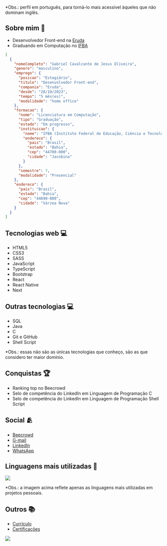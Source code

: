 <p>*Obs.: perfil em português, para torná-lo mais acessível àqueles que não dominam inglês.</p>

<div>
  <h2>Sobre mim &#x1f466;</h2>
  <ul>
    <li>Desenvolvedor Front-end na <a href="https://www.eruda.com.br">Eruda</a></li>
    <li>Graduando em Computação no <a href="https://portal.ifba.edu.br/jacobina">IFBA</a></li>
  </ul>

  ```json
  [
    {
      "nomeCompleto": "Gabriel Cavalcante de Jesus Oliveira",
      "genero": "masculino",
      "emprego": {
        "posicao": "Estagiário",
        "titulo": "Desenvolvedor Front-end",
        "compania": "Eruda",
        "desde": "28/10/2023",
        "tempo": "5 mês(es)",
        "modalidade": "home office"
      },
      "formacao": {
        "nome": "Licenciatura em Computação",
        "tipo": "Graduação",
        "estado": "Em progresso",
        "instituicao": {
          "nome": "IFBA (Instituto Federal de Educação, Ciência e Tecnologia da Bahia)",
          "endereco": {
            "pais": "Brasil",
            "estado": "Bahia",
            "cep": "44700-000",
            "cidade": "Jacobina"
          }
        },
        "semestre": 7,
        "modalidade": "Presencial"
      },
      "endereco": {
        "pais": "Brasil",
        "estado": "Bahia",
        "cep": "44690-000",
        "cidade": "Várzea Nova"
      }
    }
  ]
  ```

 <div>
  <h2>Tecnologias web &#x1f4bb;</h2>
  <ul>
    <li>HTML5</li>
    <li>CSS3</li>
    <li>SASS</li>
    <li>JavaScript</li>
    <li>TypeScript</li>
    <li>Bootstrap</li>
    <li>React</li>
    <li>React Native</li>
    <li>Next</li>
  </ul>
  
  <h2>Outras tecnologias &#x1f4bb;</h2>
  <ul>
    <li>SQL</li>
    <li>Java</li>
    <li>C</li>
    <li>Git e GitHub</li>
    <li>Shell Script</li>
  </ul>
  
  <p>*Obs.: essas não são as únicas tecnologias que conheço, são as que considero ter maior domínio.</p>
</div>

<div>
  <h2>Conquistas &#x1f3c6;</h2>
  <ul>
    <li>Ranking top no Beecrowd</li>
    <li>Selo de competência do LinkedIn em Linguagem de Programação C</li>
    <li>Selo de competência do LinkedIn em Linguagem de Programação Shell Script</li>
  </ul>
</div>

<div>
  <h2>Social &#x1fac2</h2>
  <ul>
    <li><a href="https://zolppy.github.io/my-links/">Beecrowd</a></li>
    <li><a href="https://zolppy.github.io/my-links/">G-mail</a></li>
    <li><a href="https://zolppy.github.io/my-links/">LinkedIn</a></li>
    <li><a href="https://zolppy.github.io/my-links/">WhatsApp</a></li>
  </ul>
</div>

<div>
  <h2>Linguagens mais utilizadas &#x1f680</h2>
  <img loading="lazy" src="https://github-readme-stats.vercel.app/api/top-langs/?username=zolppy&layout=pie&langs_count=99&theme=dark" />
  <p>*Obs.: a imagem acima reflete apenas as linguagens mais utilizadas em projetos pessoais.</p>
</div>

<div>
  <h2>Outros &#x1f4da</h2>
  <ul>
    <li><a href="https://zolppy.github.io/my-links/">Currículo</a></li>
    <li><a href="https://zolppy.github.io/my-links/">Certificações</a></li>
  </ul>
</div>

<span>[![](https://visitcount.itsvg.in/api?id=zolppy&icon=5&color=12)](https://visitcount.itsvg.in)</span>
